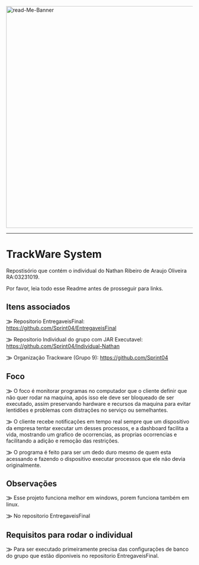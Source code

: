 <img src="https://i.ibb.co/fSkYcw4/read-Me-Banner.gif" alt="read-Me-Banner" width="600px">
<hr>

# TrackWare System
Repostisório que contém o individual do Nathan Ribeiro de Araujo Oliveira RA:03231019.

Por favor, leia todo esse Readme antes de prosseguir para links.

## Itens associados

⨠ Repositorio EntregaveisFinal: https://github.com/Sprint04/EntregaveisFinal

⨠ Repositorio Individual do grupo com JAR Executavel: https://github.com/Sprint04/Individual-Nathan

⨠ Organização Trackware (Grupo 9): https://github.com/Sprint04

## Foco

⨠ O foco é monitorar programas no computador que o cliente definir que não quer rodar na maquina, após isso ele deve ser bloqueado de ser executado, assim preservando hardware e recursos da maquina para evitar lentidões e problemas com distrações no serviço ou semelhantes.

⨠ O cliente recebe notificações em tempo real sempre que um dispositivo da empresa tentar executar um desses processos, e a dashboard facilita a vida, mostrando um grafico de ocorrencias, as proprias ocorrencias e facilitando a adição e remoção das restrições.

⨠ O programa é feito para ser um dedo duro mesmo de quem esta acessando e fazendo o dispositivo executar processos que ele não devia originalmente.

## Observações

⨠ Esse projeto funciona melhor em windows, porem funciona também em linux.

⨠ No repositorio EntregaveisFinal

## Requisitos para rodar o individual

⨠ Para ser executado primeiramente precisa das configurações de banco do grupo que estão diponiveis no repositorio EntregaveisFinal.


